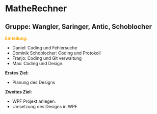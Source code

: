 # MatheRechner
## Gruppe: Wangler, Saringer, Antic, Schoblocher

**<span style="color: Orange;">Einteilung:</span>**

* Daniel: Coding und Fehlersuche
* Dominik Schoblocher: Coding und Protokoll
* Franjo: Coding und Git verwaltung 
* Max: Coding und Design

**Erstes Ziel:**

* Planung des Designs

**Zweites Ziel:**

* WPF Projekt anlegen.
* Umsetzung des Designs in WPF
